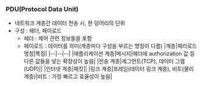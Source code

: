 ### PDU(Protocol Data Unit)
- 네트워크 계층간 데이터 전송 시, 한 덩어리의 단위
- 구성 : 헤더, 페이로드
  - 헤더 : 제어 관련 정보들을 포함
  - 페이로드 : 데이터를 의미(계층마다 구성을 부르는 명칭이 다름)
    |계층|페리로드 명칭|특징|
    |--|--|--|
    |애플리케이션 계층|메시지|헤더에 authorization 값 등 다른 값들을 넣는 확장성이 높음|
    |전송 계층|세그먼트(TCP), 데이터 그램(UDP)||
    |인터넷 계층|패킷||
    |링크 계층|프레임(데이터 링크 계층), 비트(물리 계층)|비트 : 가장 빠르고 효율성이 높음|

